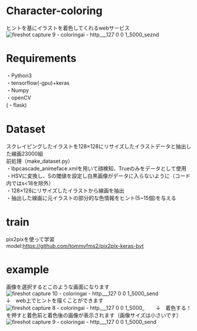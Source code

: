 # Character-coloring
ヒントを基にイラストを着色してくれるwebサービス
![fireshot capture 9 - coloringai - http___127 0 0 1_5000_seznd](https://user-images.githubusercontent.com/45202725/52843549-c9d20700-3145-11e9-88b8-19417b8b5f70.png)

# Requirements
・Python3  
・tensorflow(-gpu)+keras  
・Numpy  
・openCV  
(・flask)

# Dataset
スクレイピングしたイラストを128×128にリサイズしたイラストデータと抽出した線画23000組  
前処理（make_dataset.py）  
・lbpcascade_animeface.xmlを用いて顔検知、Trueのみをデータとして使用  
・HSVに変換し、Sの閾値を設定し白黒画像がデータに入らないように（コード内ではs<18を除外）  
・128×128にリサイズしたイラストから線画を抽出  
・抽出した線画に元イラストの部分的な色情報をヒント(5~15個)を与える  

# train
pix2pixを使って学習  
model:https://github.com/tommyfms2/pix2pix-keras-byt

# example
画像を選択するとこのような画面になります  
![fireshot capture 10 - coloringai - http___127 0 0 1_5000_send](https://user-images.githubusercontent.com/45202725/52842716-4fa08300-3143-11e9-92e5-f1c04a8d6319.png)  
↓　web上でヒントを描くことができます　　
![fireshot capture 8 - coloringai - http___127 0 0 1_5000_](https://user-images.githubusercontent.com/45202725/52843572-dd7d6d80-3145-11e9-9230-170921214638.png)　　
↓　着色する！を押すと着色前と着色後の画像が表示されます（画像サイズは小さいです）  
![fireshot capture 9 - coloringai - http___127 0 0 1_5000_send](https://user-images.githubusercontent.com/45202725/52843743-54b30180-3146-11e9-8cdf-05fe9daf6d10.png)
